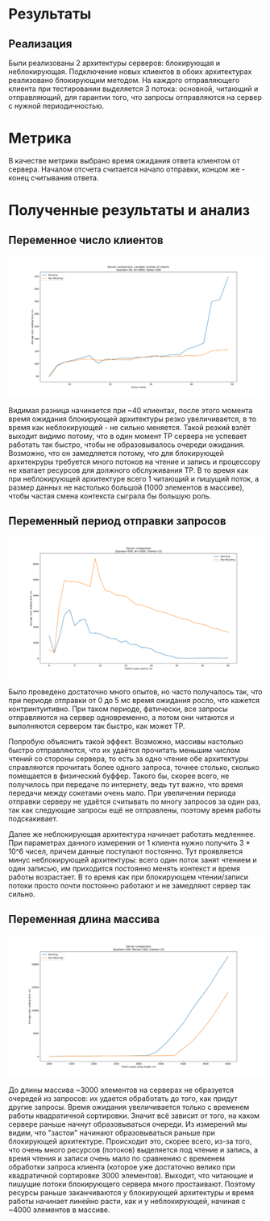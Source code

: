 # Результаты

## Реализация

Были реализованы 2 архитектуры серверов: блокирующая и
неблокирующая. Подключение новых клиентов в обоих архитектурах
реализовано блокирующим методом. На каждого отправляющего клиента
при тестировании выделяется 3 потока: основной, читающий и
отправляющий, для гарантии того, что запросы отправляются на
сервер с нужной периодичностью.

# Метрика

В качестве метрики выбрано время ожидания ответа клиентом
от сервера. Началом отсчета считается начало отправки,
концом же - конец считывания ответа.

# Полученные результаты и анализ

## Переменное число клиентов

![Clients](clients.svg)

Видимая разница начинается при ~40 клиентах,
после этого момента время ожидания блокирующей
архитектуры резко увеличивается, в то время как неблокирующей - не сильно меняется.
Такой резкий взлёт
выходит видимо потому, что в один момент TP сервера
не успевает работать так быстро, чтобы не образовывалось очереди
ожидания. Возможно, что он замедляется потому, что для
блокирующей архитекруры требуется много потоков
на чтение и запись и процессору не хватает ресурсов
для должного обслуживания TP. В то время как
при неблокирующей архитектуре всего 1 читающий и пишущий
поток, а размер данных не настолько большой (1000 элементов в массиве),
чтобы частая смена контекста сыграла бы большую роль.

## Переменный период отправки запросов

![Period](period.svg)

Было проведено достаточно много опытов, но часто получалось
так, что при периоде отправки от 0 до 5 мс время
ожидания росло, что кажется контринтуитивно. При таком периоде,
фатически, все запросы отправляются на сервер одновременно,
а потом они читаются и выполняются сервером так быстро, как может TP.

Попробую объяснить такой эффект.
Возможно, массивы настолько быстро отправляются,
что их удаётся прочитать меньшим числом чтений со стороны сервера,
то есть за одно чтение обе архитектуры справляются
прочитать более одного запроса, точнее столько, сколько
помещается в физический буффер.
Такого бы, скорее всего, не получилось при передаче
по интернету, ведь тут важно, что время передачи
между сокетами очень мало.
При увеличении периода отправки серверу не удаётся считывать
по многу запросов за один раз, так как следующие
запросы ещё не отправлены, поэтому время
работы подскакивает.

Далее же неблокирующая архитектура начинает работать
медленнее. При параметрах данного измерения
от 1 клиента нужно получить 3 * 10^6
чисел, причем данные поступают постоянно. Тут проявляется
минус неблокирующей архитектуры: всего один поток занят
чтением и один записью, им приходится постоянно менять
контекст и время работы возрастает. В то время как
при блокирующем чтении/записи потоки просто почти постоянно
работают и не замедляют сервер так сильно.

## Переменная длина массива

![Length](length.svg)

До длины массива ~3000 элементов на серверах не
образуется очередей из запросов: их удается обработать
до того, как придут другие запросы. Время ожидания
увеличивается только с временем работы
квадратичной сортировки. Значит всё зависит от того,
на каком сервере раньше начнут образовываться очереди.
Из измерений мы видим, что "застои" начинают образовываться
раньше при блокирующей архитектуре. Происходит
это, скорее всего, из-за того, что очень много ресурсов
(потоков)
выделяется под чтение и запись, а время чтения и
записи очень мало по сравнению с временем обработки
запроса клиента (которое уже достаточно велико при квадратичной
сортировке 3000 элементов). Выходит, что
читающие и пишущие потоки блокирующего сервера много простаивают.
Поэтому ресурсы раньше заканчиваются
у блокирующей архитектуры и время работы начинает линейно расти,
как и у неблокирующей, начиная с ~4000 элементов в массиве.
